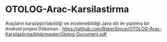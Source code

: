 # OTOLOG-Arac-Karsilastirma
Araçların karşılaştırılabildiği ve incelenebildiği Java dili ile yazılmış bir Android projesi
Döküman : https://github.com/ReberSincar/OTOLOG-Arac-Karsilastirma/blob/master/Otolog-Document.pdf
